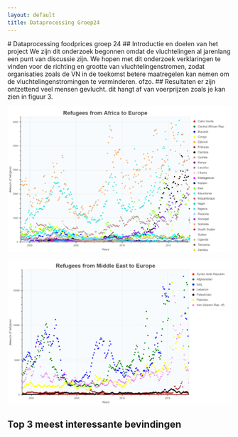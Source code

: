 ```yaml
---
layout: default
title: Dataprocessing Groep24
---
```

<link rel="stylesheet" type="text/css" href="/css/main.css">
<title>Dataprocessing Groep24</title>
# Dataprocessing foodprices groep 24
## Introductie en doelen van het project
We zijn dit onderzoek begonnen omdat de vluchtelingen al jarenlang een punt van discussie zijn. We hopen met dit onderzoek verklaringen te vinden voor de richting en grootte van vluchtelingenstromen, zodat organisaties zoals de VN in de toekomst betere maatregelen kan nemen om de vluchtelingenstromingen te verminderen. ofzo.
## Resultaten
er zijn ontzettend veel mensen gevlucht. dit hangt af van voerprijzen zoals je kan zien in figuur 3.

![Refugees from Africa to Europe](/docs/plot_refugees_from_Africa_to_Europe.png)

![Refugees from the Middle East to Europe](/docs/plot_refugees_from_Middle_East_to_Europe.png)

## Top 3 meest interessante bevindingen
